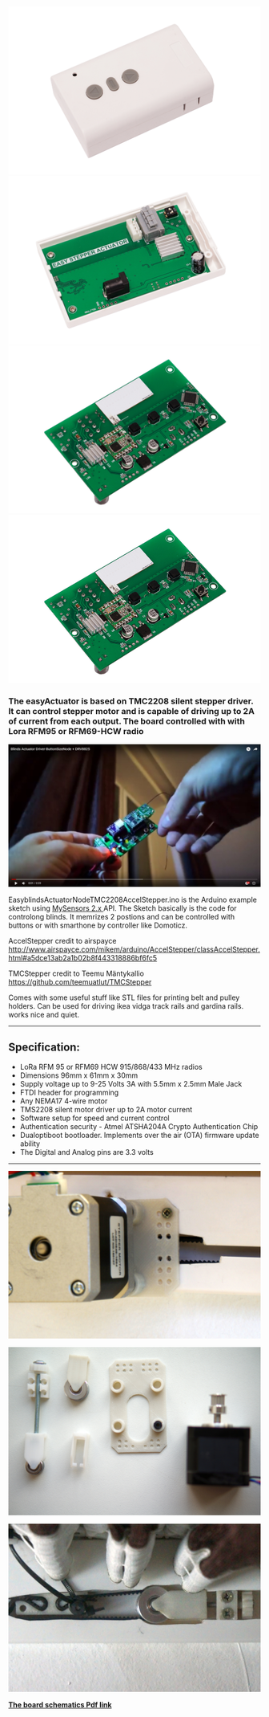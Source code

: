 ![enter image description here](https://github.com/EasySensors/easyActuator/blob/master/pcs/ACTUATOR_MAIN.jpg?raw=true)
![enter image description here](https://github.com/EasySensors/easyActuator/blob/master/pcs/ACTUATOR_BOTTOM.jpg?raw=true)
![enter image description here](https://github.com/EasySensors/easyActuator/blob/master/pcs/ACTUATOR_PCB_TOP.jpg?raw=true)
![enter image description here](https://github.com/EasySensors/easyActuator/blob/master/pcs/ACTUATOR_PCB_TOP_LR.jpg?raw=true)

### The easyActuator is based on TMC2208 silent stepper driver. It can control stepper motor and is capable of driving up to 2A of current from each output. The board controlled with with Lora RFM95 or RFM69-HCW radio 

[![Blinds Actuator Driver ](https://github.com/EasySensors/BlindsActuatorNode/blob/master/photos/youTube.jpg?raw=true)](https://youtu.be/Nq-V5lzM5DM)

EasyblindsActuatorNodeTMC2208AccelStepper.ino  is the Arduino example sketch using [MySensors 2.x ](https://www.mysensors.org/) API.
The Sketch basically is the code for controlong blinds. It memrizes 2 postions and can be controlled with buttons or with smarthone by controller like Domoticz.

AccelStepper credit to airspayce http://www.airspayce.com/mikem/arduino/AccelStepper/classAccelStepper.html#a5dce13ab2a1b02b8f443318886bf6fc5 
 
TMCStepper credit to Teemu Mäntykallio 
https://github.com/teemuatlut/TMCStepper
  
Comes with some useful stuff like STL files for printing belt and pulley holders. Can be used for driving ikea vidga track rails and gardina rails. works nice and quiet.

  ------------------------------------------------------------------------

## Specification: ##

 - LoRa RFM 95 or RFM69 HCW 915/868/433 MHz radios
 - Dimensions 96mm x 61mm x 30mm
 - Supply voltage up to 9-25 Volts 3A with 5.5mm x 2.5mm Male Jack
 - FTDI  header for programming
 - Any NEMA17 4-wire motor
 - TMS2208 silent motor driver up to 2A motor current  
 - Software setup for speed and current control
 - Authentication security - Atmel ATSHA204A Crypto Authentication Chip
 - Dualoptiboot bootloader. Implements over the air (OTA) firmware update ability
 - The Digital and Analog pins are 3.3 volts

------------------------------------------------------


![enter image description here](https://github.com/EasySensors/BlindsActuatorNode/blob/master/photos/setMotor.JPG?raw=true)

![enter image description here](https://github.com/EasySensors/BlindsActuatorNode/blob/master/photos/set1.JPG?raw=true)

![enter image description here](https://github.com/EasySensors/BlindsActuatorNode/blob/master/photos/setPulley.JPG?raw=true)

[**The board schematics Pdf link**](https://github.com/EasySensors/BlindsActuatorNode/blob/master/KiCad/blindsActuator.pdf)



